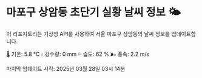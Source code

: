 
# 마포구 상암동 초단기 실황 날씨 정보 🌤️

이 리포지토리는 기상청 API를 사용하여 서울 마포구 상암동의 날씨 정보를 업데이트합니다. 

🌡️ 기온: 5.8 ℃
💧 강수량: 0 mm
💦 습도: 62 %
🌬️ 풍속: 2.2 m/s

마지막 업데이트 시각: 2025년 03월 28일 03시 14분    
